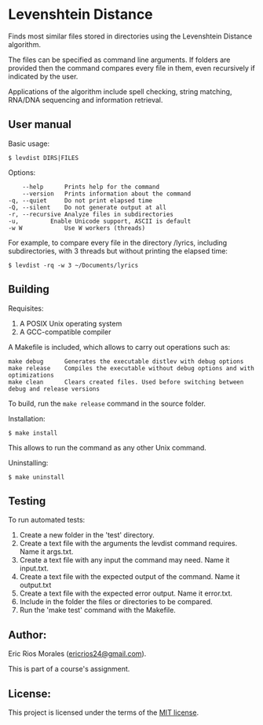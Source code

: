 # Levenshtein Distance

Finds most similar files stored in directories using the Levenshtein Distance algorithm.

The files can be specified as command line arguments. If folders are provided then the command compares every file in them, even recursively if indicated by the user.

Applications of the algorithm include spell checking, string matching, RNA/DNA sequencing and information retrieval.


## User manual

Basic usage:

```
$ levdist DIRS|FILES
```

Options:

```
	--help		Prints help for the command
	--version	Prints information about the command
-q,	--quiet		Do not print elapsed time
-Q,	--silent	Do not generate output at all
-r,	--recursive	Analyze files in subdirectories
-u,			Enable Unicode support, ASCII is default
-w W			Use W workers (threads)
```

For example, to compare every file in the directory /lyrics, including subdirectories, with 3 threads but without printing the elapsed time:

```
$ levdist -rq -w 3 ~/Documents/lyrics
```

## Building

Requisites:

1. A POSIX Unix operating system
2. A GCC-compatible compiler

A Makefile is included, which allows to carry out operations such as:

```
make debug		Generates the executable distlev with debug options
make release	Compiles the executable without debug options and with optimizations
make clean		Clears created files. Used before switching between debug and release versions
```

To build, run the `make release` command in the source folder.

Installation:

```
$ make install
```

This allows to run the command as any other Unix command.

Uninstalling:

```
$ make uninstall
```

## Testing

To run automated tests:

1. Create a new folder in the 'test' directory.
2. Create a text file with the arguments the levdist command requires. Name it args.txt.
3. Create a text file with any input the command may need. Name it input.txt.
4. Create a text file with the expected output of the command. Name it output.txt
5. Create a text file with the expected error output. Name it error.txt.
6. Include in the folder the files or directories to be compared.
7. Run the 'make test' command with the Makefile.


## Author:

Eric Rios Morales (ericrios24@gmail.com).

This is part of a course's assignment.

## License:

This project is licensed under the terms of the [MIT license](https://opensource.org/licenses/MIT).
